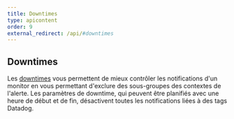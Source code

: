 ```yaml
---
title: Downtimes
type: apicontent
order: 9
external_redirect: /api/#downtimes
---
```

## Downtimes
Les [downtimes][1] vous permettent de mieux contrôler les notifications d'un monitor en vous permettant d'exclure des sous-groupes des contextes de l'alerte. Les paramètres de downtime, qui peuvent être planifiés avec une heure de début et de fin, désactivent toutes les notifications liées à des tags Datadog.

[1]: /fr/monitors/downtimes
